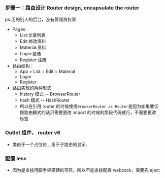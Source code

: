 ### 步骤一：路由设计 Router design, encapsulate the router

ps:用的别人的后台，没有管理员权限

- Pages:
  - List:文章列表
  - Edit:修改资料
  - Material:资料
  - Login:登陆
  - Register:注册
- 路由结构：
  - App > List + Edit + Material
  - Login
  - Register
- 路由实现的两种形式
  - history 模式 -- BrowserRouter
  - hash 模式 -- HashRouter
  - 所以在引用 router 的时候使用`BrowserRouter as Router`是因为如果要切换路由模式的话只需要更改 import 的时候的那段代码就行，不需要更改标签

### Outlet 组件， router v6

- 类似于一个占位符，用于子路由的显示.

### 配置 less

- 因为是直接用脚手架搭建的项目，所以不能直接配置 webpack，需要先 eject
